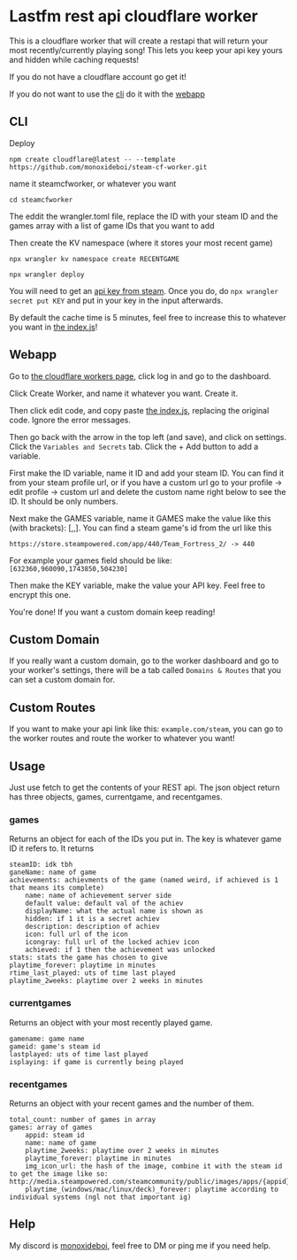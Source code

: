 # Lastfm rest api cloudflare worker

This is a cloudflare worker that will create a restapi that will return your most recently/currently playing song! This lets you keep your api key yours and hidden while caching requests!

If you do not have a cloudflare account go get it!

If you do not want to use the [cli](#CLI) do it with the [webapp](#webapp)

## CLI

Deploy
```
npm create cloudflare@latest -- --template https://github.com/monoxideboi/steam-cf-worker.git
```
name it steamcfworker, or whatever you want
```
cd steamcfworker
```

The eddit the wrangler.toml file, replace the ID with your steam ID and the games array with a list of game IDs that you want to add

Then create the KV namespace (where it stores your most recent game)

```
npx wrangler kv namespace create RECENTGAME
```

```
npx wrangler deploy
```
You will need to get an [api key from steam](https://steamcommunity.com/dev/apikey). Once you do, do
`npx wrangler secret put KEY`
and put in your key in the input afterwards.

By default the cache time is 5 minutes, feel free to increase this to whatever you want in [the index.js](./src/index.js)!

## Webapp

Go to [the cloudflare workers page](https://workers.cloudflare.com/), click log in and go to the dashboard.

Click Create Worker, and name it whatever you want. Create it.

Then click edit code, and copy paste [the index.js](./src/index.js), replacing the original code. Ignore the error messages.

Then go back with the arrow in the top left (and save), and click on settings. Click the `Variables and Secrets` tab. Click the + Add button to add a variable.

First make the ID variable, name it ID and add your steam ID. You can find it from your steam profile url, or if you have a custom url go to your profile -> edit profile -> custom url and delete the custom name right below to see the ID. It should be only numbers.

Next make the GAMES variable, name it GAMES make the value like this (with brackets): [<gameid>,<gameid>,<gameid>]. You can find a steam game's id from the url like this
```
https://store.steampowered.com/app/440/Team_Fortress_2/ -> 440
```
For example your games field should be like: `[632360,960090,1743850,504230]`

Then make the KEY variable, make the value your API key. Feel free to encrypt this one.

You're done! If you want a custom domain keep reading!

## Custom Domain

If you really want a custom domain, go to the worker dashboard and go to your worker's settings, there will be a tab called `Domains & Routes` that you can set a custom domain for.

## Custom Routes
If you want to make your api link like this: `example.com/steam`, you can go to the worker routes and route the worker to whatever you want!

## Usage
Just use fetch to get the contents of your REST api. The json object return has three objects, games, currentgame, and recentgames.

### games
Returns an object for each of the IDs you put in. The key is whatever game ID it refers to. It returns
```
steamID: idk tbh
ganeName: name of game
achievements: achievments of the game (named weird, if achieved is 1 that means its complete)
    name: name of achievement server side
    default value: default val of the achiev
    displayName: what the actual name is shown as
    hidden: if 1 it is a secret achiev
    description: description of achiev
    icon: full url of the icon
    icongray: full url of the locked achiev icon
    achieved: if 1 then the achievement was unlocked
stats: stats the game has chosen to give
playtime_forever: playtime in minutes
rtime_last_played: uts of time last played
playtime_2weeks: playtime over 2 weeks in minutes
```

### currentgames
Returns an object with your most recently played game.
```
gamename: game name
gameid: game's steam id
lastplayed: uts of time last played
isplaying: if game is currently being played
```

### recentgames
Returns an object with your recent games and the number of them.
```
total_count: number of games in array
games: array of games
    appid: steam id
    name: name of game
    playtime_2weeks: playtime over 2 weeks in minutes
    playtime_forever: playtime in minutes
    img_icon_url: the hash of the image, combine it with the steam id to get the image like so: http://media.steampowered.com/steamcommunity/public/images/apps/{appid}/{hash}.jpg
    playtime_(windows/mac/linux/deck)_forever: playtime according to individual systems (ngl not that important ig)
```

## Help
My discord is [monoxideboi](https://discord.com/users/375379813403328523), feel free to DM or ping me if you need help.